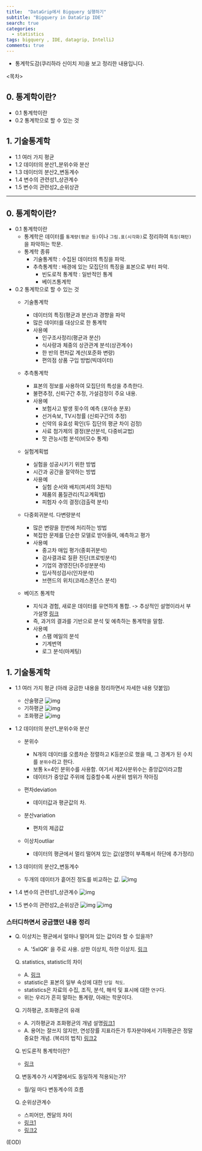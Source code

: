 ```yaml
---
title:  "DataGrip에서 Bigquery 실행하기"
subtitle: "Bigquery in DataGrip IDE"
search: true
categories:
  - statistics
tags: bigquery , IDE, datagrip, IntelliJ
comments: true
---
```



- 통계학도감(쿠리하라 신이치 저)을 보고 정리한 내용입니다.

<목차>

## 0. 통계학이란?
- 0.1 통계학이란
- 0.2 통계학으로 할 수 있는 것

## 1. 기술통계학
- 1.1 여러 가지 평균
- 1.2 데이터의 분산1_분위수와 분산
- 1.3 데이터의 분산2_변동계수
- 1.4 변수의 관련성1_상관계수
- 1.5 변수의 관련성2_순위상관





-----



## 0. 통계학이란?
- 0.1 통계학이란
    - 통계학은 데이터를 `통계량(평균 등)`이나 `그림.표(시각화)`로 정리하여 `특징(패턴)`을 파악하는 학문.
    - 통계학 종류
        - 기술통계학 : 수집된 데이터의 특징을 파악.
        - 추측통계학 : 배경에 있는 모집단의 특징을 표본으로 부터 파악.
            - 빈도로적 통계학 : 일반적인 통계
            - 베이즈통계학 
- 0.2 통계학으로 할 수 있는 것
    - 기술통계학
        - 데이터의 특징(평균과 분산)과 경향을 파악
        - 많은 데이터를 대상으로 한 통계학
        - 사용예
            - 인구조사정리(평균과 분산)
            - 식사량과 체중의 상관관계 분석(상관계수)
            - 한 반의 편차값 계산(포준화 변량)
            - 편의점 상품 구입 방법(빅데이터)
    - 추측통계학
        - 표본의 정보를 사용하여 모집단의 특성을 추측한다.
        - 불편추정, 신뢰구간 추정, 가설검정이 주요 내용.
        - 사용예
            - 보험사고 발생 횟수의 예측 (포아송 분포)
            - 선거속보, TV시청률 (신뢰구간의 추정)
            - 신약의 유효성 확인(두 집단의 평균 차이 검정)
            - 사료 첨가제의 결정(분산분석, 다중비교법)
            - 맛 관능시험 분석(비모수 통계)

    - 실험계획법
        - 실험을 성공시키기 위한 방법
        - 시간과 공간을 절약하는 방법
        - 사용예
            - 실험 순서와 배치(피셔의 3원칙)
            - 제품의 품질관리(직교계획법)
            - 피험자 수의 결정(검출력 분석)

    - 다중회귀분석. 다변량분석
        - 많은 변량을 한번에 처리하는 방법
        - 복잡한 문제를 단순한 모델로 받아들여, 예측하고 평가
        - 사용예
            - 중고차 매입 평가(중회귀분석)
            - 검사결과로 질환 진단(프로빗분석)
            - 기업의 경영진단(주성분분석)
            - 입사적성검사(인자분석)
            - 브랜드의 위치(코레스폰던스 분석)
    - 베이즈 통계학
        - 지식과 경험, 새로운 데이터를 유연하게 통합. -> 추상적인 설명이라서 부가설명 [링크](https://m.blog.naver.com/PostView.nhn?blogId=cjh226&logNo=220796713388&proxyReferer=https%3A%2F%2Fwww.google.com%2F)
        - 즉, 과거의 결과를 기반으로 분석 및 예측하는 통계학을 말함.
        - 사용예
            - 스팸 메일의 분석
            - 기계번역
            - 로그 분석(마케팅)

## 1. 기술통계학

- 1.1 여러 가지 평균 (아래 궁금한 내용을 정리하면서 자세한 내용 덧붙임)
    - 산술평균
        ![img](https://www.dropbox.com/s/1vcq7dxigm12cxz/%EC%82%B0%EC%88%A0%ED%8F%89%EA%B7%A0.png?dl=1)
    - 기하평균
        ![img](https://www.dropbox.com/s/jlbsrkr4c467hty/%EA%B8%B0%ED%95%98%ED%8F%89%EA%B7%A0.png?dl=1)
    - 조화평균
        ![img](https://www.dropbox.com/s/gne2f8v3qqsbyk6/%EC%A1%B0%ED%99%94%ED%8F%89%EA%B7%A0.png?dl=1)
- 1.2 데이터의 분산1_분위수와 분산
    - 분위수
        - N개의 데이터를 오름차순 정렬하고 K등분으로 했을 때, 그 경계가 된 수치를 `분위수`라고 한다.
        - 보통 k=4인 분위수를 사용함. 여기서 제2사분위수는 중앙값이라고함
        - 데이터가 중앙값 주위에 집중할수록 사분위 범위가 작아짐

    - 편차deviation
        - 데이터값과 평균값의 차.
    - 분산variation
        - 편차의 제곱값
    - 이상치outliar
        - 데이터의 평균에서 멀리 떨어져 있는 값(설명이 부족해서 하단에 추가정리)

- 1.3 데이터의 분산2_변동계수
    - 두개의 데이터가 흩어진 정도를 비교하는 값.
    ![img](https://www.dropbox.com/s/kx0lus0bh2vjka9/_%EB%B3%80%EB%8F%99%EA%B3%84%EC%88%98.png?dl=1)
- 1.4 변수의 관련성1_상관계수
    ![img](https://www.dropbox.com/s/63b0d0kqmwo6yia/_%EC%83%81%EA%B4%80%EA%B3%84%EC%88%98.png?dl=1)
- 1.5 변수의 관련성2_순위상관
    ![img](https://www.dropbox.com/s/122m8m6womasby5/_%EC%8A%A4%ED%94%BC%EC%96%B4%EB%A7%8C.png?dl=1)
    ![img](https://www.dropbox.com/s/iv0slg1qp8w5hdx/_%EC%BC%84%EB%8B%AC.png?dl=1)




### 스터디하면서 궁금헀던 내용 정리

- Q. 이상치는 평균에서 얼마나 떨어져 있는 값이라 할 수 있을까?
  - A. '5xIQR' 을 주로 사용. 상한 이상치, 하한 이상치. [링크](https://ko.khanacademy.org/math/statistics-probability/summarizing-quantitative-data/box-whisker-plots/a/identifying-outliers-iqr-rule)
  
  Q. statistics, statistic의 차이
  - A. [링크](https://www.askdifference.com/statistic-vs-statistics/)
  - statistic은 표본의 일부 속성에 대한 `단일 척도`.
  - statistics은 자료의 수집, 조직, 분석, 해석 및 표시에 대한 `연구`다.
  - 위는 우리가 흔히 말하는 통계량, 아래는 학문이다.
  
  Q. 기하평균, 조화평균의 유래
  - A. 기하평균과 조화평균의 개념 설명[링크1](https://wikidocs.net/23088)
  - A. 용어는 잘쓰지 않지만, 연성장률 지표라든가 투자분야에서 기하평균은 정말 중요한 개념. (복리의 법칙) [링크2](http://egloos.zum.com/younglang/v/2174537)

  Q. 빈도론적 통계학이란?
  - [링크](https://www.probabilisticworld.com/frequentist-bayesian-approaches-inferential-statistics/)

  Q. 변동계수가 시계열에서도 동일하게 적용되는가?
  - 월/일 마다 변동계수의 흐름

  Q. 순위상관계수 
    - 스피어만, 켄달의 차이
    - [링크1](https://mansoostat.tistory.com/115)
    - [링크2](https://thebook.io/006723/ch07/06/02/)


(EOD)